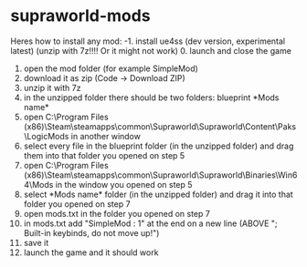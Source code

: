 # supraworld-mods
Heres how to install any mod:
-1. install ue4ss (dev version, experimental latest) (unzip with 7z!!!! Or it might not work)
0. launch and close the game
1. open the mod folder (for example SimpleMod)
2. download it as zip (Code -> Download ZIP)
3. unzip it with 7z
4. in the unzipped folder there should be two folders:
blueprint
\*Mods name\*
5. open C:\Program Files (x86)\Steam\steamapps\common\Supraworld\Supraworld\Content\Paks\LogicMods in another window
6. select every file in the blueprint folder (in the unzipped folder) and drag them into that folder you opened on step 5
7. open C:\Program Files (x86)\Steam\steamapps\common\Supraworld\Supraworld\Binaries\Win64\Mods in the window you opened on step 5
8. select \*Mods name\* folder (in the unzipped folder) and drag it into that folder you opened on step 7
9. open mods.txt in the folder you opened on step 7
10. in mods.txt add "SimpleMod : 1" at the end on a new line (ABOVE "; Built-in keybinds, do not move up!")
11. save it
12. launch the game and it should work
